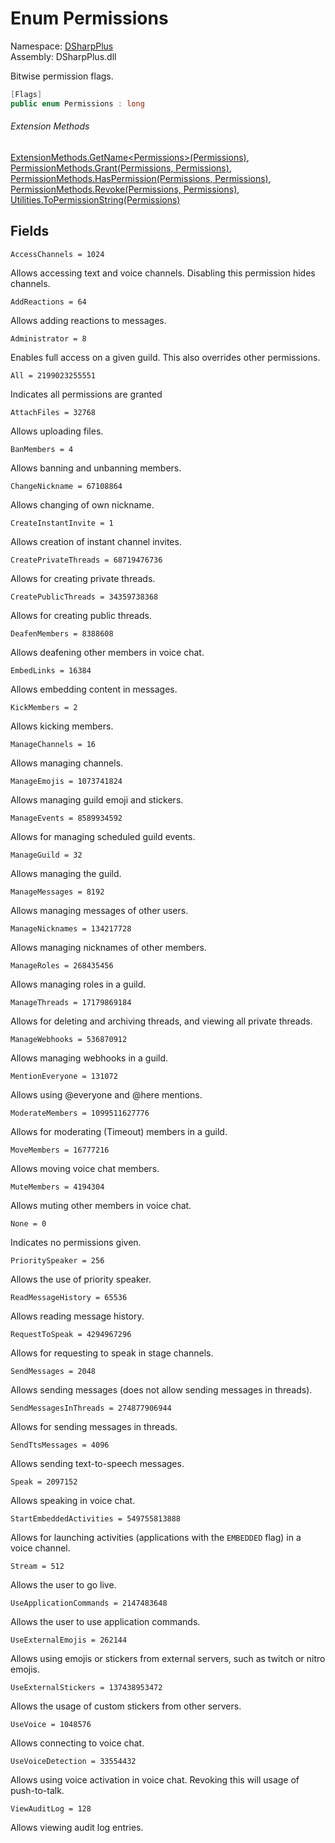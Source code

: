 # Enum Permissions

Namespace: [DSharpPlus](DSharpPlus.md)  
Assembly: DSharpPlus.dll

Bitwise permission flags.

```csharp
[Flags]
public enum Permissions : long
```

###### Extension Methods

[ExtensionMethods.GetName<Permissions\>\(Permissions\)](DSharpPlus.SlashCommands.ExtensionMethods.md\#DSharpPlus\_SlashCommands\_ExtensionMethods\_GetName\_\_1\_\_\_0\_), 
[PermissionMethods.Grant\(Permissions, Permissions\)](DSharpPlus.PermissionMethods.md\#DSharpPlus\_PermissionMethods\_Grant\_DSharpPlus\_Permissions\_DSharpPlus\_Permissions\_), 
[PermissionMethods.HasPermission\(Permissions, Permissions\)](DSharpPlus.PermissionMethods.md\#DSharpPlus\_PermissionMethods\_HasPermission\_DSharpPlus\_Permissions\_DSharpPlus\_Permissions\_), 
[PermissionMethods.Revoke\(Permissions, Permissions\)](DSharpPlus.PermissionMethods.md\#DSharpPlus\_PermissionMethods\_Revoke\_DSharpPlus\_Permissions\_DSharpPlus\_Permissions\_), 
[Utilities.ToPermissionString\(Permissions\)](DSharpPlus.Utilities.md\#DSharpPlus\_Utilities\_ToPermissionString\_DSharpPlus\_Permissions\_)

## Fields

`AccessChannels = 1024` 

Allows accessing text and voice channels. Disabling this permission hides channels.

`AddReactions = 64` 

Allows adding reactions to messages.

`Administrator = 8` 

Enables full access on a given guild. This also overrides other permissions.

`All = 2199023255551` 

Indicates all permissions are granted

`AttachFiles = 32768` 

Allows uploading files.

`BanMembers = 4` 

Allows banning and unbanning members.

`ChangeNickname = 67108864` 

Allows changing of own nickname.

`CreateInstantInvite = 1` 

Allows creation of instant channel invites.

`CreatePrivateThreads = 68719476736` 

Allows for creating private threads.

`CreatePublicThreads = 34359738368` 

Allows for creating public threads.

`DeafenMembers = 8388608` 

Allows deafening other members in voice chat.

`EmbedLinks = 16384` 

Allows embedding content in messages.

`KickMembers = 2` 

Allows kicking members.

`ManageChannels = 16` 

Allows managing channels.

`ManageEmojis = 1073741824` 

Allows managing guild emoji and stickers.

`ManageEvents = 8589934592` 

Allows for managing scheduled guild events.

`ManageGuild = 32` 

Allows managing the guild.

`ManageMessages = 8192` 

Allows managing messages of other users.

`ManageNicknames = 134217728` 

Allows managing nicknames of other members.

`ManageRoles = 268435456` 

Allows managing roles in a guild.

`ManageThreads = 17179869184` 

Allows for deleting and archiving threads, and viewing all private threads.

`ManageWebhooks = 536870912` 

Allows managing webhooks in a guild.

`MentionEveryone = 131072` 

Allows using @everyone and @here mentions.

`ModerateMembers = 1099511627776` 

Allows for moderating (Timeout) members in a guild.

`MoveMembers = 16777216` 

Allows moving voice chat members.

`MuteMembers = 4194304` 

Allows muting other members in voice chat.

`None = 0` 

Indicates no permissions given.

`PrioritySpeaker = 256` 

Allows the use of priority speaker.

`ReadMessageHistory = 65536` 

Allows reading message history.

`RequestToSpeak = 4294967296` 

Allows for requesting to speak in stage channels.

`SendMessages = 2048` 

Allows sending messages (does not allow sending messages in threads).

`SendMessagesInThreads = 274877906944` 

Allows for sending messages in threads.

`SendTtsMessages = 4096` 

Allows sending text-to-speech messages.

`Speak = 2097152` 

Allows speaking in voice chat.

`StartEmbeddedActivities = 549755813888` 

Allows for launching activities (applications with the `EMBEDDED` flag) in a voice channel.

`Stream = 512` 

Allows the user to go live.

`UseApplicationCommands = 2147483648` 

Allows the user to use application commands.

`UseExternalEmojis = 262144` 

Allows using emojis or stickers from external servers, such as twitch or nitro emojis.

`UseExternalStickers = 137438953472` 

Allows the usage of custom stickers from other servers.

`UseVoice = 1048576` 

Allows connecting to voice chat.

`UseVoiceDetection = 33554432` 

Allows using voice activation in voice chat. Revoking this will usage of push-to-talk.

`ViewAuditLog = 128` 

Allows viewing audit log entries.

